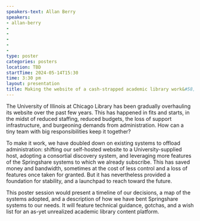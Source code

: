 ```yaml
---
speakers-text: Allan Berry
speakers:
- allan-berry
-
-
-
-
-
type: poster
categories: posters
location: TBD
startTime: 2024-05-14T15:30
time: 3:30 pm
layout: presentation
title: Making the website of a cash-strapped academic library work&#58; lessons on LibGuides.
---
```

The University of Illinois at Chicago Library has been gradually overhauling its website over the past few years.  This has happened in fits and starts, in the midst of reduced staffing, reduced budgets, the loss of support infrastructure, and burgeoning demands from administration.  How can a tiny team with big responsibilities keep it together?

To make it work, we have doubled down on existing systems to offload administration: shifting our self-hosted website to a University-supplied host, adopting a consortial discovery system, and leveraging more features of the Springshare systems to which we already subscribe.  This has saved money and bandwidth, sometimes at the cost of less control and a loss of features once taken for granted.  But it has nevertheless provided a foundation for stability, and a launchpad to reach toward the future.

This poster session would present a timeline of our decisions, a map of the systems adopted, and a description of how we have bent Springshare systems to our needs.  It will feature technical guidance, gotchas, and a wish list for an as-yet unrealized academic library content platform.
